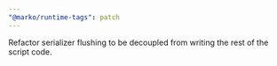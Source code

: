 ```yaml
---
"@marko/runtime-tags": patch
---
```


Refactor serializer flushing to be decoupled from writing the rest of the script code.
